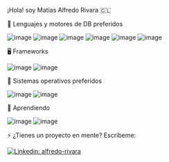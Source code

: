 ¡Hola! soy Matías Alfredo Rivara 🇨🇱

👀 Lenguajes y motores de DB preferidos

![image](https://img.shields.io/badge/Ruby-CC342D?style=for-the-badge&logo=ruby&logoColor=white) 
![image](https://img.shields.io/badge/HTML5-E34F26?style=for-the-badge&logo=html5&logoColor=white) 
![image](https://img.shields.io/badge/CSS3-1572B6?style=for-the-badge&logo=css3&logoColor=white) 
![image](https://img.shields.io/badge/Markdown-000000?style=for-the-badge&logo=markdown&logoColor=white)
![image](https://img.shields.io/badge/PostgreSQL-316192?style=for-the-badge&logo=postgresql&logoColor=white)
![image](https://img.shields.io/badge/Sqlite-003B57?style=for-the-badge&logo=sqlite&logoColor=white)

🖥️ Frameworks

![image](https://img.shields.io/badge/Ruby_on_Rails-CC0000?style=for-the-badge&logo=ruby-on-rails&logoColor=white)
![image](https://img.shields.io/badge/Bootstrap-563D7C?style=for-the-badge&logo=bootstrap&logoColor=white)

🐧 Sistemas operativos preferidos

![image](https://img.shields.io/badge/Linux-FCC624?style=for-the-badge&logo=linux&logoColor=black)
![image](https://img.shields.io/badge/mac%20os-000000?style=for-the-badge&logo=apple&logoColor=white)

🌱 Aprendiendo

![image](https://img.shields.io/badge/Python-FFD43B?style=for-the-badge&logo=python&logoColor=blue)
![image](https://img.shields.io/badge/Flask-000000?style=for-the-badge&logo=flask&logoColor=white)

⚡ ¿Tienes un proyecto en mente? Escríbeme:

[![Linkedin: alfredo-rivara](https://img.shields.io/badge/alfredo-rivara-blue?style=flat-square&logo=Linkedin&logoColor=white&link=https://www.linkedin.com/in/alfredo-rivara/)](https://www.linkedin.com/in/alfredo-rivara/)

<!---
alfredo-rivara/alfredo-rivara is a ✨ special ✨ repository because its `README.md` (this file) appears on your GitHub profile.
You can click the Preview link to take a look at your changes.
--->
